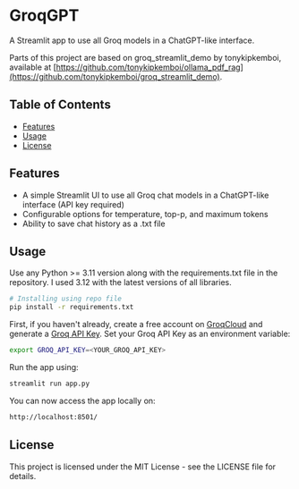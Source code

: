 # GroqGPT
A Streamlit app to use all Groq models in a ChatGPT-like interface.

Parts of this project are based on groq_streamlit_demo by tonykipkemboi, available at [https://github.com/tonykipkemboi/ollama_pdf_rag](https://github.com/tonykipkemboi/groq_streamlit_demo).

## Table of Contents
- [Features](#features)
- [Usage](#usage)
- [License](#license)

## Features

- A simple Streamlit UI to use all Groq chat models in a ChatGPT-like interface (API key required)
- Configurable options for temperature, top-p, and maximum tokens
- Ability to save chat history as a .txt file

## Usage

Use any Python >= 3.11 version along with the requirements.txt file in the repository. I used 3.12 with the latest versions of all libraries.

```bash
# Installing using repo file
pip install -r requirements.txt
```

First, if you haven't already, create a free account on [GroqCloud](https://console.groq.com/) and generate a [Groq API Key](https://console.groq.com/keys). Set your Groq API Key as an environment variable:

```bash
export GROQ_API_KEY=<YOUR_GROQ_API_KEY>
```

Run the app using:
```bash
streamlit run app.py
```

You can now access the app locally on:
```bash
http://localhost:8501/
```

## License

This project is licensed under the MIT License - see the LICENSE file for details.
